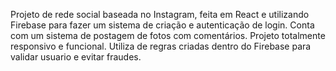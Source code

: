 Projeto de rede social baseada no Instagram, feita em React e utilizando Firebase para fazer um sistema de criação e autenticação de login.
Conta com um sistema de postagem de fotos com comentários.
Projeto totalmente responsivo e funcional.
Utiliza de regras criadas dentro do Firebase para validar usuario e evitar fraudes.
